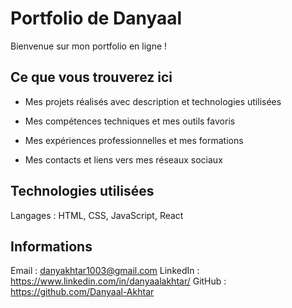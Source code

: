 # Portfolio de Danyaal
Bienvenue sur mon portfolio en ligne !

## Ce que vous trouverez ici
- Mes projets réalisés avec description et technologies utilisées

- Mes compétences techniques et mes outils favoris

- Mes expériences professionnelles et mes formations

- Mes contacts et liens vers mes réseaux sociaux

## Technologies utilisées
Langages : HTML, CSS, JavaScript, React

## Informations
Email : danyakhtar1003@gmail.com
LinkedIn : https://www.linkedin.com/in/danyaalakhtar/
GitHub : https://github.com/Danyaal-Akhtar
